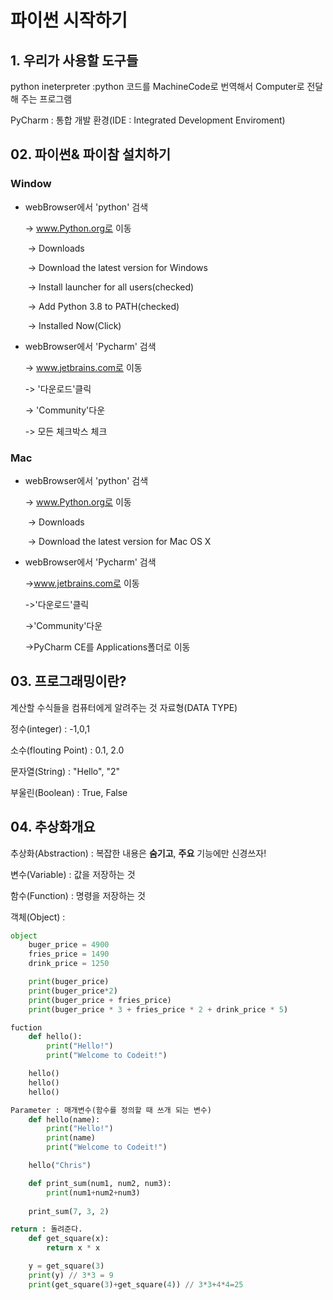 # 파이썬 시작하기

## 1. 우리가 사용할 도구들

python ineterpreter :python 코드를 MachineCode로 번역해서 Computer로 전달해 주는 프로그램

PyCharm : 통합 개발 환경(IDE : Integrated Development Enviroment)



## 02. 파이썬& 파이참 설치하기

### Window

- webBrowser에서 'python' 검색<p>
        -> www.Python.org로 이동<p>
​        -> Downloads<p>
​        -> Download the latest version for Windows<p>
​        -> Install launcher for all users(checked)<p>
​        -> Add Python 3.8 to PATH(checked)<p>
​        -> Installed Now(Click)

- webBrowser에서 'Pycharm' 검색<p>
        -> www.jetbrains.com로 이동<p>
        -> '다운로드'클릭<p>
        -> 'Community'다운<p>
        -> 모든 체크박스 체크<p>

### Mac

- webBrowser에서 'python' 검색<p>
        -> www.Python.org로 이동<p>
​        -> Downloads<p>
​        -> Download the latest version for Mac OS X<p>

- webBrowser에서 'Pycharm' 검색<p>
        ->www.jetbrains.com로 이동<p>
        ->'다운로드'클릭<p>
        ->'Community'다운<p>
        ->PyCharm CE를 Applications폴더로 이동<p>

## 03. 프로그래밍이란?
계산할 수식들을 컴퓨터에게 알려주는 것
자료형(DATA TYPE)<p> 
정수(integer) : -1,0,1<p>
소수(flouting Point) : 0.1, 2.0<p>
문자열(String) : "Hello", "2"<p>
부울린(Boolean) : True, False<p>

## 04. 추상화개요
추상화(Abstraction) : 복잡한 내용은 **숨기고**, **주요** 기능에만 신경쓰자!

변수(Variable) : 값을 저장하는 것

함수(Function) : 명령을 저장하는 것

객체(Object) : <p>
``` python
object
    buger_price = 4900
    fries_price = 1490
    drink_price = 1250

    print(buger_price)
    print(buger_price*2)
    print(buger_price + fries_price)
    print(buger_price * 3 + fries_price * 2 + drink_price * 5)

fuction
    def hello():
        print("Hello!")
        print("Welcome to Codeit!")

    hello()
    hello()
    hello()

Parameter : 매개변수(함수를 정의할 때 쓰개 되는 변수)
    def hello(name):
        print("Hello!")
        print(name)
        print("Welcome to Codeit!")

    hello("Chris")

    def print_sum(num1, num2, num3):
        print(num1+num2+num3)
    
    print_sum(7, 3, 2)

return : 돌려준다.
    def get_square(x):
        return x * x

    y = get_square(3)
    print(y) // 3*3 = 9
    print(get_square(3)+get_square(4)) // 3*3+4*4=25
```

